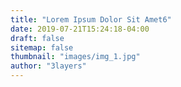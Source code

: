 ```yaml
---
title: "Lorem Ipsum Dolor Sit Amet6"
date: 2019-07-21T15:24:18-04:00
draft: false
sitemap: false
thumbnail: "images/img_1.jpg"
author: "3layers"
---
```


